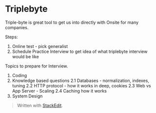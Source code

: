 # Triplebyte

Triple-byte is great tool to get us into directly with Onsite for many companies.

Steps:
1. Online test - pick generalist
2. Schedule Practice Interview to get idea of what triplebyte interview would be like

Topics to prepare for Interview.

1. Coding
2. Knowledge based questions
2.1 Databases - normalization, indexes, tuning
2.2 HTTP protocol - how it works in deep, cookies
2.3 Web vs App Server - Scaling
2.4 Caching how it works
3. System Design
> Written with [StackEdit](https://stackedit.io/).
<!--stackedit_data:
eyJoaXN0b3J5IjpbLTg5MTkwNTc5MV19
-->